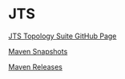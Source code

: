 JTS
===

[JTS Topology Suite GitHub Page](http://metteo.github.io/jts/)

[Maven Snapshots](http://metteo.github.io/jts/maven/snapshots)

[Maven Releases](http://metteo.github.io/jts/maven/releases)
